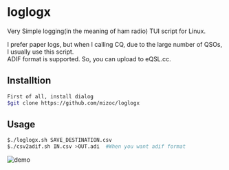 # loglogx
Very Simple logging(in the meaning of ham radio) TUI script for Linux.  

I prefer paper logs, but when I calling CQ, due to the large number of QSOs, I usually use this script.  
ADIF format is supported. So, you can upload to eQSL.cc.  

## Installtion
```bash
First of all, install dialog
$git clone https://github.com/mizoc/loglogx
```

## Usage
```bash
$./loglogx.sh SAVE_DESTINATION.csv
$./csv2adif.sh IN.csv >OUT.adi  #When you want adif format
```
![demo](https://user-images.githubusercontent.com/47818505/160543535-7285091a-c507-49e5-a9be-7e673d290f9e.gif)

